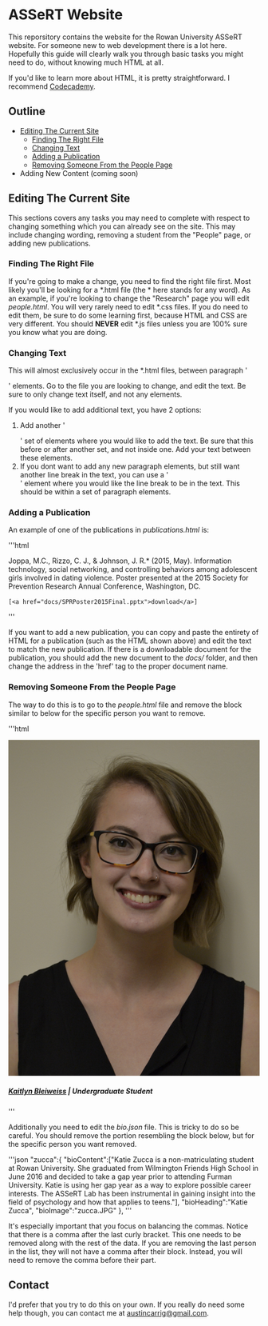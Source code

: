# ASSeRT Website

This reporsitory contains the website for the Rowan University ASSeRT website. For someone new to web development there is a lot here. Hopefully this guide will clearly walk you through basic tasks you might need to do, without knowing much HTML at all.

If you'd like to learn more about HTML, it is pretty straightforward. I recommend [Codecademy](https://www.codecademy.com/learn/web).

## Outline

* [Editing The Current Site](#editing-the-current-site)
  * [Finding The Right File](#finding-the-right-file)
  * [Changing Text](#changing-text)
  * [Adding a Publication](#adding-a-publication)
  * [Removing Someone From the People Page](#removing-someone-from-the-people-page)
* Adding New Content (coming soon)

## Editing The Current Site

This sections covers any tasks you may need to complete with respect to changing something which you can already see on the site. This may include changing wording, removing a student from the "People" page, or adding new publications.

### Finding The Right File

If you're going to make a change, you need to find the right file first. Most likely you'll be looking for a \*.html file (the * here stands for any word). As an example, if you're looking to change the "Research" page you will edit *people.html*. You will very rarely need to edit \*.css files. If you do need to edit them, be sure to do some learning first, because HTML and CSS are very different. You should **NEVER** edit \*.js files unless you are 100% sure you know what you are doing.

### Changing Text

This will almost exclusively occur in the \*.html files, between paragraph '<p></p>' elements. Go to the file you are looking to change, and edit the text. Be sure to only change text itself, and not any elements.

If you would like to add additional text, you have 2 options:

1. Add another '<p></p>' set of elements where you would like to add the text. Be sure that this before or after another set, and not inside one. Add your text between these elements.
2. If you dont want to add any new paragraph elements, but still want another line break in the text, you can use a 
'<br>' element where you would like the line break to be in the text. This should be within a set of paragraph elements.

### Adding a Publication

An example of one of the publications in *publications.html* is:

'''html
<p>
    Joppa, M.C., Rizzo, C. J., &amp; Johnson, J. R.* (2015, May). Information technology, social networking, and controlling behaviors among adolescent girls involved in dating violence. Poster presented at the 2015 Society for Prevention Research Annual Conference, Washington, DC.

    [<a href="docs/SPRPoster2015Final.pptx">download</a>]
</p>
'''

If you want to add a new publication, you can copy and paste the entirety of HTML for a publication (such as the HTML shown above) and edit the text to match the new publication. If there is a downloadable document for the publication, you should add the new document to the *docs/* folder, and then change the address in the 'href' tag to the proper document name.

### Removing Someone From the People Page

The way to do this is to go to the *people.html* file and remove the block similar to below for the specific person you want to remove.

'''html
<div class="col-sm-4">
    <img src="img/lab_photos/bleiweiss.JPG" class="bw transitions">
    <h5><a href="#openModal" id="bleiweiss" class="heavy">Kaitlyn Bleiweiss</a> | Undergraduate Student</h5>
</div>
'''

Additionally you need to edit the *bio.json* file. This is tricky to do so be careful. You should remove the portion resembling the block below, but for the specific person you want removed.

'''json
"zucca":{
        "bioContent":["Katie Zucca is a non-matriculating student at Rowan University. She graduated from Wilmington Friends High School in June 2016 and decided to take a gap year prior to attending Furman University. Katie is using her gap year as a way to explore possible career interests. The ASSeRT Lab has been instrumental in gaining insight into the field of psychology and how that applies to teens."],
        "bioHeading":"Katie Zucca",
        "bioImage":"zucca.JPG"
    },
'''

It's especially important that you focus on balancing the commas. Notice that there is a comma after the last curly bracket. This one needs to be removed along with the rest of the data. If you are removing the last person in the list, they will not have a comma after their block. Instead, you will need to remove the comma before their part.

## Contact

I'd prefer that you try to do this on your own. If you really do need some help though, you can contact me at [austincarrig@gmail.com](mailto:austincarrig@gmail.com).